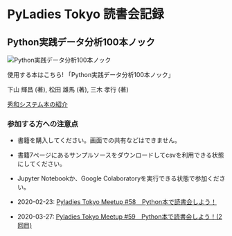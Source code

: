# PyLadies Tokyo 読書会記録

## Python実践データ分析100本ノック

![Python実践データ分析100本ノック](https://www.shuwasystem.co.jp//images/book/481288.jpg)

使用する本はこちら! 「Python実践データ分析100本ノック」

下山 輝昌 (著), 松田 雄馬 (著), 三木 孝行 (著)

[秀和システム本の紹介](https://www.shuwasystem.co.jp/book/9784798058757.html)

### 参加する方への注意点
- 書籍を購入してください。画面での共有などはできません。
- 書籍7ページにあるサンプルソースをダウンロードしてcsvを利用できる状態にしてください。
- Jupyter Notebookか、Google Colaboratoryを実行できる状態で参加ください。

- 2020-02-23: [Pyladies Tokyo Meetup #58　Python本で読書会しよう！](https://pyladies-tokyo.connpass.com/event/203098/)
- 2020-03-27: [Pyladies Tokyo Meetup #59　Python本で読書会しよう！(2回目)](https://pyladies-tokyo.connpass.com/event/206182/)
